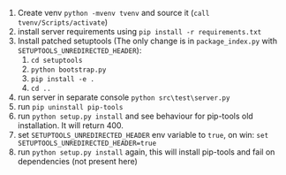 1. Create venv `python -mvenv tvenv` and source it (`call tvenv/Scripts/activate`)
1. install server requirements using `pip install -r requirements.txt`
2. Install patched setuptools (The only change is in `package_index.py` with `SETUPTOOLS_UNREDIRECTED_HEADER`):
   1. `cd setuptools`
   2. `python bootstrap.py`
   3. `pip install -e .`
   4. `cd ..`
3. run server in separate console `python src\test\server.py`
4. run `pip uninstall pip-tools`
5. run `python setup.py install` and see behaviour for pip-tools old installation. It will return 400.
6. set `SETUPTOOLS_UNREDIRECTED_HEADER` env variable to `true`, on win: `set SETUPTOOLS_UNREDIRECTED_HEADER=true`
7. run `python setup.py install` again, this will install pip-tools and fail on dependencies (not present here)

